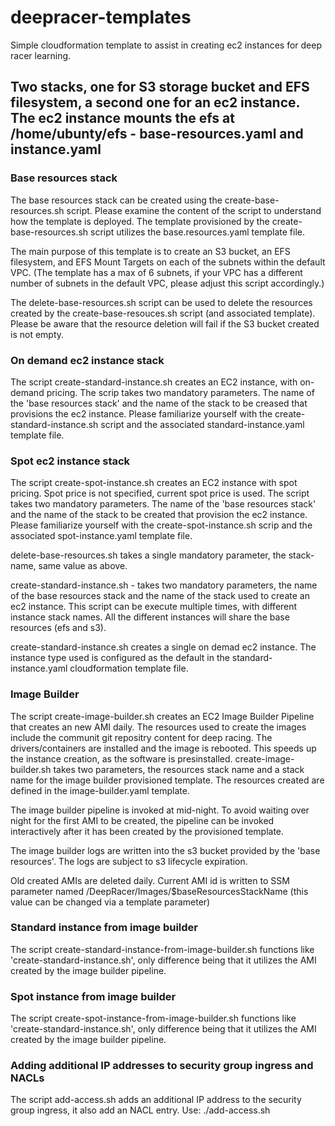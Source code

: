 # deepracer-templates
Simple cloudformation template to assist in creating ec2 instances for deep racer learning.

## Two stacks, one for S3 storage bucket and EFS filesystem, a second one for an ec2 instance. The ec2 instance mounts the efs at /home/ubunty/efs - base-resources.yaml and instance.yaml

### Base resources stack
The base resources stack can be created using the create-base-resources.sh script. Please examine the content of the script to understand how the template is deployed.
The template provisioned by the create-base-resources.sh script utilizes the base.resources.yaml template file.

The main purpose of this template is to create an S3 bucket, an EFS filesystem, and EFS Mount Targets on each of the subnets within the default VPC. (The template has a max of 6 subnets, if your VPC has a different number of subnets in the default VPC, please adjust this script accordingly.)

The delete-base-resources.sh script can be used to delete the resources created by the create-base-resouces.sh script (and associated template). Please be aware that the resource deletion will fail if the S3 bucket created is not empty.

### On demand ec2 instance stack
The script create-standard-instance.sh creates an EC2 instance, with on-demand pricing. The scrip takes two mandatory parameters. The name of the 'base resources stack' and the name of the stack to be creased that provisions the ec2 instance. Please familiarize yourself with the create-standard-instance.sh script and the associated standard-instance.yaml template file.

### Spot ec2 instance stack
The script create-spot-instance.sh creates an EC2 instance with spot pricing. Spot price is not specified, current spot price is used. The script takes two mandatory parameters. The name of the 'base resources stack' and the name of the stack to be created that provision the ec2 instance. Please familiarize yourself with the create-spot-instance.sh scrip and the associated spot-instance.yaml template file.

delete-base-resources.sh takes a single mandatory parameter, the stack-name, same value as above.

create-standard-instance.sh - takes two mandatory parameters, the name of the base resources stack and the name of the stack used to create an ec2 instance. This script can be execute multiple times, with different instance stack names. All the different instances will share the base resources (efs and s3).

create-standard-instance.sh creates a single on demad ec2 instance. The instance type used is configured as the default in the standard-instance.yaml cloudformation template file.

### Image Builder

The script create-image-builder.sh creates an EC2 Image Builder Pipeline that creates an new AMI daily. The resources used to create the images include the communit git repositry content for deep racing. The drivers/containers are installed and the image is rebooted. This speeds up the instance creation, as the software is presinstalled. create-image-builder.sh takes two parameters, the resources stack name and a stack name for the image builder provisioned template. The resources created are defined in the image-builder.yaml template.

The image builder pipeline is invoked at mid-night. To avoid waiting over night for the first AMI to be created, the pipeline can be invoked interactively after it has been created by the provisioned template.

The image builder logs are written into the s3 bucket provided by the 'base resources'. The logs are subject to s3 lifecycle expiration.

Old created AMIs are deleted daily. Current AMI id is written to SSM parameter named /DeepRacer/Images/$baseResourcesStackName (this value can be changed via a template parameter)

### Standard instance from image builder

The script create-standard-instance-from-image-builder.sh functions like 'create-standard-instance.sh', only difference being that it utilizes the AMI created by the image builder pipeline.

### Spot instance from image builder

The script create-spot-instance-from-image-builder.sh functions like 'create-standard-instance.sh', only difference being that it utilizes the AMI created by the image builder pipeline.

### Adding additional IP addresses to security group ingress and NACLs

The script add-access.sh adds an additional IP address to the security group ingress, it also add an NACL entry. Use:  ./add-access.sh <base resources stack name> <stack name> <IP address> <NACL Rule Number>
